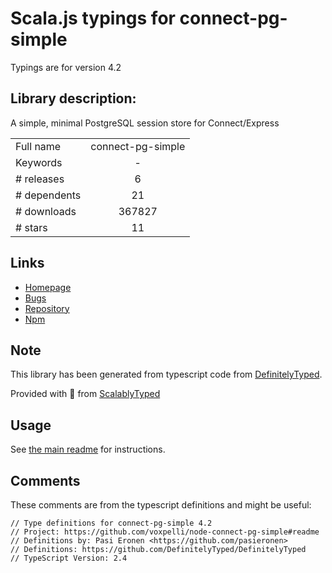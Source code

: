 
# Scala.js typings for connect-pg-simple

Typings are for version 4.2

## Library description:
A simple, minimal PostgreSQL session store for Connect/Express

|                    |                 |
| ------------------ | :-------------: |
| Full name          | connect-pg-simple |
| Keywords           | - |
| # releases         | 6 |
| # dependents       | 21 |
| # downloads        | 367827 |
| # stars            | 11 |

## Links
- [Homepage](https://github.com/voxpelli/node-connect-pg-simple#readme)
- [Bugs](https://github.com/voxpelli/node-connect-pg-simple/issues)
- [Repository](https://github.com/voxpelli/node-connect-pg-simple)
- [Npm](https://www.npmjs.com/package/connect-pg-simple)
    


## Note
This library has been generated from typescript code from [DefinitelyTyped](https://definitelytyped.org).

Provided with :purple_heart: from [ScalablyTyped](https://github.com/oyvindberg/ScalablyTyped)

## Usage
See [the main readme](../../readme.md) for instructions.

## Comments

These comments are from the typescript definitions and might be useful:
```
// Type definitions for connect-pg-simple 4.2
// Project: https://github.com/voxpelli/node-connect-pg-simple#readme
// Definitions by: Pasi Eronen <https://github.com/pasieronen>
// Definitions: https://github.com/DefinitelyTyped/DefinitelyTyped
// TypeScript Version: 2.4

```


